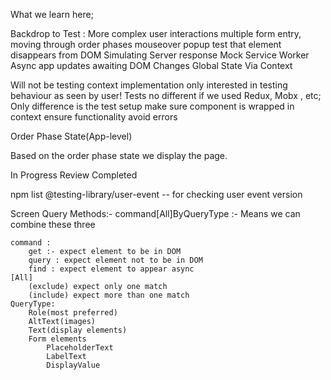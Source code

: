 What we learn here;

Backdrop to Test :
More complex user interactions
multiple form entry, moving through order phases
mouseover popup
test that element disappears from DOM
Simulating Server response
Mock Service Worker
Async app updates
awaiting DOM Changes
Global State Via Context

Will not be testing context implementation
only interested in testing behaviour as seen by user!
Tests no different if we used Redux, Mobx , etc;
Only difference is the test setup
make sure component is wrapped in context
ensure functionality
avoid errors

Order Phase State(App-level)

Based on the order phase state we display the page.

In Progress
Review
Completed

npm list @testing-library/user-event -- for checking user event version

Screen Query Methods:-
command[All]ByQueryType :- Means we can combine these three

    command :
        get :- expect element to be in DOM
        query : expect element not to be in DOM
        find : expect element to appear async
    [All]
        (exclude) expect only one match
        (include) expect more than one match
    QueryType:
        Role(most preferred)
        AltText(images)
        Text(display elements)
        Form elements
            PlaceholderText
            LabelText
            DisplayValue
